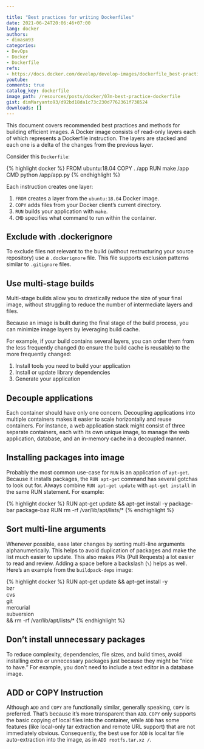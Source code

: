 ```yaml
---

title: "Best practices for writing Dockerfiles"
date: 2021-06-24T20:06:46+07:00
lang: docker
authors:
- dimasm93
categories:
- DevOps
- Docker
- Dockerfile
refs: 
- https://docs.docker.com/develop/develop-images/dockerfile_best-practices/
youtube: 
comments: true
catalog_key: dockerfile
image_path: /resources/posts/docker/07m-best-practice-dockerfile
gist: dimMaryanto93/d92bd18da1c73c230d7762361f738524
downloads: []
---
```



This document covers recommended best practices and methods for building efficient images. A Docker image consists of read-only layers each of which represents a Dockerfile instruction. The layers are stacked and each one is a delta of the changes from the previous layer. 

<!--more-->

Consider this `Dockerfile`:

{% highlight docker %}
FROM ubuntu:18.04
COPY . /app
RUN make /app
CMD python /app/app.py
{% endhighlight %}

Each instruction creates one layer:

1. `FROM` creates a layer from the `ubuntu:18.04` Docker image.
2. `COPY` adds files from your Docker client’s current directory.
3. `RUN` builds your application with `make`.
4. `CMD` specifies what command to run within the container.

## Exclude with .dockerignore

To exclude files not relevant to the build (without restructuring your source repository) use a `.dockerignore` file. This file supports exclusion patterns similar to `.gitignore` files.

## Use multi-stage builds

Multi-stage builds allow you to drastically reduce the size of your final image, without struggling to reduce the number of intermediate layers and files.

Because an image is built during the final stage of the build process, you can minimize image layers by leveraging build cache.

For example, if your build contains several layers, you can order them from the less frequently changed (to ensure the build cache is reusable) to the more frequently changed:

1. Install tools you need to build your application
2. Install or update library dependencies
3. Generate your application

## Decouple applications

Each container should have only one concern. Decoupling applications into multiple containers makes it easier to scale horizontally and reuse containers. For instance, a web application stack might consist of three separate containers, each with its own unique image, to manage the web application, database, and an in-memory cache in a decoupled manner.

## Installing packages into image

Probably the most common use-case for `RUN` is an application of `apt-get`. Because it installs packages, the `RUN apt-get` command has several gotchas to look out for. Always combine `RUN apt-get update` with `apt-get install` in the same RUN statement. For example:

{% highlight docker %}
RUN apt-get update && apt-get install -y package-bar package-baz 
RUN rm -rf /var/lib/apt/lists/*
{% endhighlight %}

## Sort multi-line arguments

Whenever possible, ease later changes by sorting multi-line arguments alphanumerically. This helps to avoid duplication of packages and make the list much easier to update. This also makes PRs (Pull Requests) a lot easier to read and review. Adding a space before a backslash (`\`) helps as well. Here’s an example from the `buildpack-deps` image:

{% highlight docker %}
RUN apt-get update && apt-get install -y \
  bzr \
  cvs \
  git \
  mercurial \
  subversion \
  && rm -rf /var/lib/apt/lists/*
{% endhighlight %}

## Don’t install unnecessary packages

To reduce complexity, dependencies, file sizes, and build times, avoid installing extra or unnecessary packages just because they might be “nice to have.” For example, you don’t need to include a text editor in a database image.

## ADD or COPY Instruction

Although `ADD` and `COPY` are functionally similar, generally speaking, `COPY` is preferred. That’s because it’s more transparent than `ADD`. `COPY` only supports the basic copying of local files into the container, while `ADD` has some features (like local-only tar extraction and remote URL support) that are not immediately obvious. Consequently, the best use for `ADD` is local tar file auto-extraction into the image, as in `ADD rootfs.tar.xz /`.
